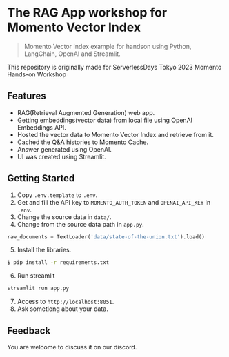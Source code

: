 # The RAG App workshop for Momento Vector Index
>  Momento Vector Index example for handson using Python, LangChain, OpenAI and Streamlit.

This repository is originally made for ServerlessDays Tokyo 2023 Momento Hands-on Workshop

## Features
- RAG(Retrieval Augmented Generation) web app.
- Getting embeddings(vector data) from local file using OpenAI Embeddings API.
- Hosted the vector data to Momento Vector Index and retrieve from it.
- Cached the Q&A histories to Momento Cache.
- Answer generated using OpenAI.
- UI was created using Streamlit.

## Getting Started
1. Copy `.env.template` to `.env`.
2. Get and fill the API key to `MOMENTO_AUTH_TOKEN` and `OPENAI_API_KEY` in `.env`.
3. Change the source data in `data/`.
4. Change from the source data path in `app.py`.
```py
raw_documents = TextLoader('data/state-of-the-union.txt').load()
```
5. Install the libraries.
```sh
$ pip install -r requirements.txt
```
6. Run streamlit
```sh
streamlit run app.py
```

7. Access to `http://localhost:8051`.
8. Ask sometiong about your data.

## Feedback
You are welcome to discuss it on our discord.
